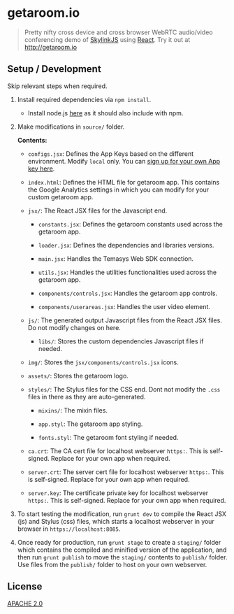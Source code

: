 getaroom.io
====

> Pretty nifty cross device and cross browser WebRTC audio/video conferencing demo of [SkylinkJS](http://github.com/Temasys/SkylinkJS) using [React](http://facebook.github.io/react/).
> Try it out at http://getaroom.io


Setup / Development
----

Skip relevant steps when required.

1. Install required dependencies via `npm install`.

   - Install node.js [here](https://nodejs.org/en/download/) as it should also include with npm.

2. Make modifications in `source/` folder.

   **Contents:**
   
   - `configs.jsx`: Defines the App Keys based on the different environment. Modify `local` only. You can [sign up for your own App key here](https://console.temasys.io).
    
   - `index.html`: Defines the HTML file for getaroom app. This contains the Google Analytics settings in which you can modify for your custom getaroom app.

   - `jsx/`: The React JSX files for the Javascript end.
      
      - `constants.jsx`: Defines the getaroom constants used across the getaroom app.
      
      - `loader.jsx`: Defines the dependencies and libraries versions.
      
      - `main.jsx`: Handles the Temasys Web SDK connection.
      
      - `utils.jsx`: Handles the utilities functionalities used across the getaroom app.
      
      - `components/controls.jsx`: Handles the getaroom app controls.
      
      - `components/userareas.jsx`: Handles the user video element.
      
   - `js/`: The generated output Javascript files from the React JSX files. Do not modify changes on here.
     
      - `libs/`: Stores the custom dependencies Javascript files if needed.
      
   - `img/`: Stores the `jsx/components/controls.jsx` icons.
   
   - `assets/`: Stores the getaroom logo.
   
   - `styles/`: The Stylus files for the CSS end. Dont not modify the `.css` files in there as they are auto-generated.
   
      - `mixins/`: The mixin files.
      
      - `app.styl`: The getaroom app styling.
      
      - `fonts.styl`: The getaroom font styling if needed.
      
   - `ca.crt`: The CA cert file for localhost webserver `https:`. This is self-signed. Replace for your own app when required.
   
   - `server.crt`: The server cert file for localhost webserver `https:`. This is self-signed. Replace for your own app when required.
   
   - `server.key`: The certificate private key for localhost webserver `https:`. This is self-signed. Replace for your own app when required.
   

3. To start testing the modification, run `grunt dev` to compile the React JSX (js) and Stylus (css) files, which starts a localhost webserver in your browser in `https://localhost:8085`.
   
4. Once ready for production, run `grunt stage` to create a `staging/` folder which contains the compiled and minified version of the application, and then run `grunt publish` to move the `staging/` contents to `publish/` folder. Use files from the `publish/` folder to host on your own webserver.


License
----

[APACHE 2.0](http://www.apache.org/licenses/LICENSE-2.0.html)



